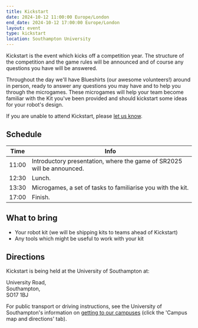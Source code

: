 ```yaml
---
title: Kickstart
date: 2024-10-12 11:00:00 Europe/London
end_date: 2024-10-12 17:00:00 Europe/London
layout: event
type: kickstart
location: Southampton University
---
```


Kickstart is the event which kicks off a competition year. The structure of the
competition and the game rules will be announced and of course any questions you
have will be answered.

Throughout the day we'll have Blueshirts (our awesome volunteers!) around in
person, ready to answer any questions you may have and to help you through the
microgames. These microgames will help your team become familiar with the Kit
you've been provided and should kickstart some ideas for your robot's design.

If you are unable to attend Kickstart, please [let us know][teams-contact].

## Schedule

| Time  | Info |
|-------|------|
| 11:00 | Introductory presentation, where the game of SR2025 will be announced. |
| 12:30 | Lunch. |
| 13:30 | Microgames, a set of tasks to familiarise you with the kit. |
| 17:00 | Finish. |

## What to bring

* Your robot kit (we will be shipping kits to teams ahead of Kickstart)
* Any tools which might be useful to work with your kit

## Directions

Kickstart is being held at the University of Southampton at:

<!-- Building 46,<br> -->
University Road,<br>
Southampton,<br>
SO17 1BJ

For public transport or driving instructions, see the University of
Southampton's information on [getting to our campuses][soton-campus-directions]
(click the 'Campus map and directions' tab).

[teams-contact]: mailto:teams@studentrobotics.org
[soton-campus-directions]: https://www.southampton.ac.uk/student-life/campuses/highfield

